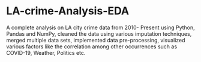 # LA-crime-Analysis-EDA

A complete analysis on LA city crime data from 2010- Present using Python, Pandas and NumPy, cleaned the data using various imputation techniques, merged multiple data sets, implemented data pre-processing, visualized various factors like the correlation among other occurrences such as COVID-19, Weather, Politics etc. 
